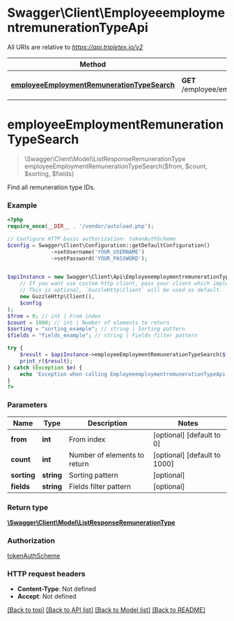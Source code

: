 # Swagger\Client\EmployeeemploymentremunerationTypeApi

All URIs are relative to *https://api.tripletex.io/v2*

Method | HTTP request | Description
------------- | ------------- | -------------
[**employeeEmploymentRemunerationTypeSearch**](EmployeeemploymentremunerationTypeApi.md#employeeEmploymentRemunerationTypeSearch) | **GET** /employee/employment/remunerationType | Find all remuneration type IDs.


# **employeeEmploymentRemunerationTypeSearch**
> \Swagger\Client\Model\ListResponseRemunerationType employeeEmploymentRemunerationTypeSearch($from, $count, $sorting, $fields)

Find all remuneration type IDs.



### Example
```php
<?php
require_once(__DIR__ . '/vendor/autoload.php');

// Configure HTTP basic authorization: tokenAuthScheme
$config = Swagger\Client\Configuration::getDefaultConfiguration()
              ->setUsername('YOUR_USERNAME')
              ->setPassword('YOUR_PASSWORD');


$apiInstance = new Swagger\Client\Api\EmployeeemploymentremunerationTypeApi(
    // If you want use custom http client, pass your client which implements `GuzzleHttp\ClientInterface`.
    // This is optional, `GuzzleHttp\Client` will be used as default.
    new GuzzleHttp\Client(),
    $config
);
$from = 0; // int | From index
$count = 1000; // int | Number of elements to return
$sorting = "sorting_example"; // string | Sorting pattern
$fields = "fields_example"; // string | Fields filter pattern

try {
    $result = $apiInstance->employeeEmploymentRemunerationTypeSearch($from, $count, $sorting, $fields);
    print_r($result);
} catch (Exception $e) {
    echo 'Exception when calling EmployeeemploymentremunerationTypeApi->employeeEmploymentRemunerationTypeSearch: ', $e->getMessage(), PHP_EOL;
}
?>
```

### Parameters

Name | Type | Description  | Notes
------------- | ------------- | ------------- | -------------
 **from** | **int**| From index | [optional] [default to 0]
 **count** | **int**| Number of elements to return | [optional] [default to 1000]
 **sorting** | **string**| Sorting pattern | [optional]
 **fields** | **string**| Fields filter pattern | [optional]

### Return type

[**\Swagger\Client\Model\ListResponseRemunerationType**](../Model/ListResponseRemunerationType.md)

### Authorization

[tokenAuthScheme](../../README.md#tokenAuthScheme)

### HTTP request headers

 - **Content-Type**: Not defined
 - **Accept**: Not defined

[[Back to top]](#) [[Back to API list]](../../README.md#documentation-for-api-endpoints) [[Back to Model list]](../../README.md#documentation-for-models) [[Back to README]](../../README.md)


